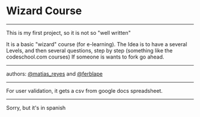 # Wizard Course

***

This is my first project, so it is not so "well written"

It is a basic "wizard" course (for e-learning).
The Idea is to have a several Levels, and then several questions, step by step (something like the codeschool.com courses)
If someone is wants to fork go ahead.

***

authors: [@matias_reyes](http://twitter.com/#!/matias_reyes) and [@ferblape](http://twitter.com/#!/ferblape)


***

For user validation, it gets a csv from google docs spreadsheet.
***

Sorry, but it's in spanish
